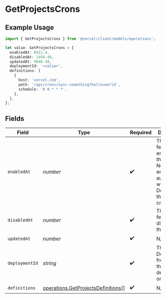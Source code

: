 # GetProjectsCrons

## Example Usage

```typescript
import { GetProjectsCrons } from '@vercel/client/models/operations';

let value: GetProjectsCrons = {
  enabledAt: 8411.4,
  disabledAt: 1494.48,
  updatedAt: 9046.48,
  deploymentId: '<value>',
  definitions: [
    {
      host: 'vercel.com',
      path: '/api/crons/sync-something?hello=world',
      schedule: '0 0 * * *',
    },
  ],
};
```

## Fields

| Field          | Type                                                                                     | Required           | Description                                                                                                                        |
| -------------- | ---------------------------------------------------------------------------------------- | ------------------ | ---------------------------------------------------------------------------------------------------------------------------------- |
| `enabledAt`    | _number_                                                                                 | :heavy_check_mark: | The time the feature was enabled for this project. Note: It enables automatically with the first Deployment that outputs cronjobs. |
| `disabledAt`   | _number_                                                                                 | :heavy_check_mark: | The time the feature was disabled for this project.                                                                                |
| `updatedAt`    | _number_                                                                                 | :heavy_check_mark: | N/A                                                                                                                                |
| `deploymentId` | _string_                                                                                 | :heavy_check_mark: | The ID of the Deployment from which the definitions originated.                                                                    |
| `definitions`  | [operations.GetProjectsDefinitions](../../models/operations/getprojectsdefinitions.md)[] | :heavy_check_mark: | N/A                                                                                                                                |
